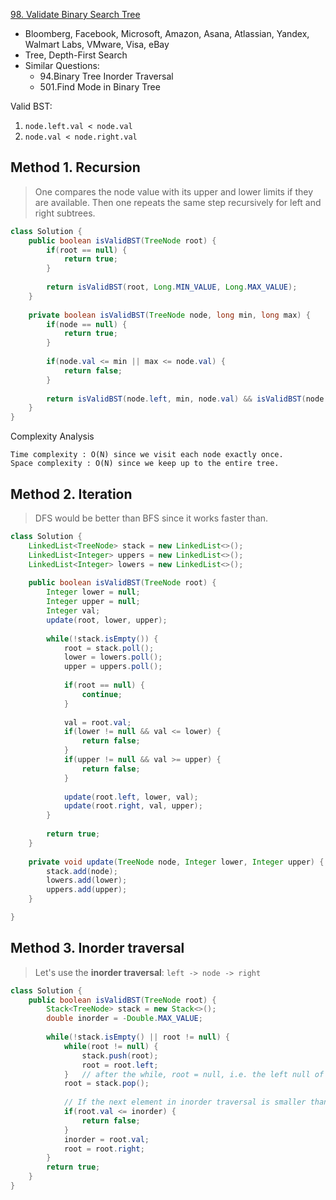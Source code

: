 [98. Validate Binary Search Tree](https://leetcode.com/problems/validate-binary-search-tree/)

* Bloomberg, Facebook, Microsoft, Amazon, Asana, Atlassian, Yandex, Walmart Labs, VMware, Visa, eBay
* Tree, Depth-First Search
* Similar Questions:
    * 94.Binary Tree Inorder Traversal
    * 501.Find Mode in Binary Tree
    
    
Valid BST:
1. `node.left.val < node.val`
2. `node.val < node.right.val`

## Method 1. Recursion
> One compares the node value with its upper and lower limits if they are available.
> Then one repeats the same step recursively for left and right subtrees.

```java 
class Solution {
    public boolean isValidBST(TreeNode root) {
        if(root == null) {
            return true;
        }
        
        return isValidBST(root, Long.MIN_VALUE, Long.MAX_VALUE);
    }
    
    private boolean isValidBST(TreeNode node, long min, long max) {
        if(node == null) {
            return true;
        }
        
        if(node.val <= min || max <= node.val) {
            return false;
        }
        
        return isValidBST(node.left, min, node.val) && isValidBST(node.right, node.val, max);
    }
}
```
Complexity Analysis

    Time complexity : O(N) since we visit each node exactly once.
    Space complexity : O(N) since we keep up to the entire tree.


## Method 2. Iteration
> DFS would be better than BFS since it works faster than.
```java 
class Solution {
    LinkedList<TreeNode> stack = new LinkedList<>();
    LinkedList<Integer> uppers = new LinkedList<>();
    LinkedList<Integer> lowers = new LinkedList<>();
    
    public boolean isValidBST(TreeNode root) {
        Integer lower = null;
        Integer upper = null;
        Integer val;
        update(root, lower, upper);
        
        while(!stack.isEmpty()) {
            root = stack.poll();
            lower = lowers.poll();
            upper = uppers.poll();
            
            if(root == null) {
                continue;
            }
            
            val = root.val;
            if(lower != null && val <= lower) {
                return false;
            }
            if(upper != null && val >= upper) {
                return false;
            }
            
            update(root.left, lower, val);
            update(root.right, val, upper);
        }
        
        return true;
    }
    
    private void update(TreeNode node, Integer lower, Integer upper) {
        stack.add(node);
        lowers.add(lower);
        uppers.add(upper);
    }

}
```


## Method 3. Inorder traversal
> Let's use the **inorder traversal**: `left -> node -> right`

```java 
class Solution {
    public boolean isValidBST(TreeNode root) {
        Stack<TreeNode> stack = new Stack<>();
        double inorder = -Double.MAX_VALUE;
        
        while(!stack.isEmpty() || root != null) {
            while(root != null) {
                stack.push(root);
                root = root.left;
            }   // after the while, root = null, i.e. the left null of the leftmost leaf
            root = stack.pop();
            
            // If the next element in inorder traversal is smaller than then previous one, that's not BST.
            if(root.val <= inorder) {
                return false;
            }
            inorder = root.val;
            root = root.right;
        }
        return true;
    }
}
```

